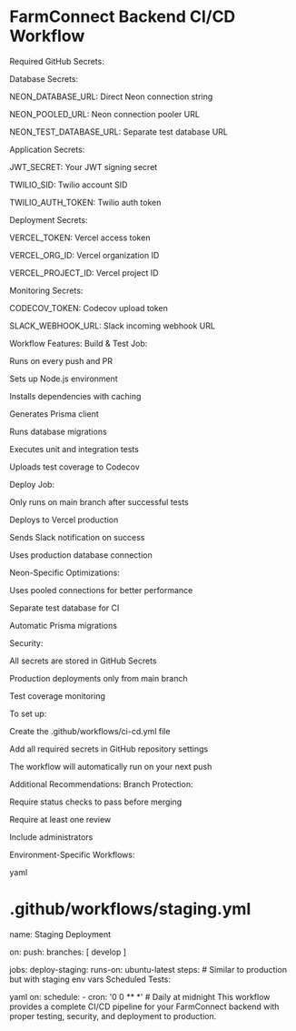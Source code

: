 
# FarmConnect Backend CI/CD Workflow

Required GitHub Secrets:

Database Secrets:

NEON_DATABASE_URL: Direct Neon connection string

NEON_POOLED_URL: Neon connection pooler URL

NEON_TEST_DATABASE_URL: Separate test database URL

Application Secrets:

JWT_SECRET: Your JWT signing secret

TWILIO_SID: Twilio account SID

TWILIO_AUTH_TOKEN: Twilio auth token

Deployment Secrets:

VERCEL_TOKEN: Vercel access token

VERCEL_ORG_ID: Vercel organization ID

VERCEL_PROJECT_ID: Vercel project ID

Monitoring Secrets:

CODECOV_TOKEN: Codecov upload token

SLACK_WEBHOOK_URL: Slack incoming webhook URL

Workflow Features:
Build & Test Job:

Runs on every push and PR

Sets up Node.js environment

Installs dependencies with caching

Generates Prisma client

Runs database migrations

Executes unit and integration tests

Uploads test coverage to Codecov

Deploy Job:

Only runs on main branch after successful tests

Deploys to Vercel production

Sends Slack notification on success

Uses production database connection

Neon-Specific Optimizations:

Uses pooled connections for better performance

Separate test database for CI

Automatic Prisma migrations

Security:

All secrets are stored in GitHub Secrets

Production deployments only from main branch

Test coverage monitoring

To set up:

Create the .github/workflows/ci-cd.yml file

Add all required secrets in GitHub repository settings

The workflow will automatically run on your next push

Additional Recommendations:
Branch Protection:

Require status checks to pass before merging

Require at least one review

Include administrators

Environment-Specific Workflows:

yaml

# .github/workflows/staging.yml

name: Staging Deployment

on:
  push:
    branches: [ develop ]

jobs:
  deploy-staging:
    runs-on: ubuntu-latest
    steps:
      # Similar to production but with staging env vars
Scheduled Tests:

yaml
on:
  schedule:
    - cron: '0 0 ** *' # Daily at midnight
This workflow provides a complete CI/CD pipeline for your FarmConnect backend with proper testing, security, and deployment to production.
